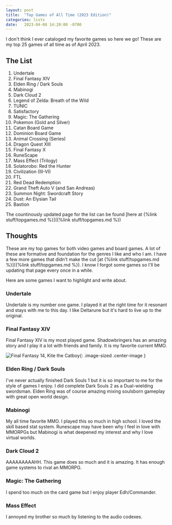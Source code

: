 ```yaml
---
layout: post
title:  "Top Games of All Time (2023 Edition)"
categories: lists
date:   2023-04-08 14:20:00 -0700
---
```


I don't think I ever cataloged my favorite games so here we go!
These are my top 25 games of all time as of April 2023.

<!--more-->

## The List


1. Undertale
1. Final Fantasy XIV
1. Elden Ring / Dark Souls
1. Mabinogi
1. Dark Cloud 2
1. Legend of Zelda: Breath of the Wild
1. TUNIC
1. Satisfactory
1. Magic: The Gathering
1. Pokemon (Gold and Silver)
1. Catan Board Game
1. Dominion Board Game
1. Animal Crossing (Series)
1. Dragon Quest XIII
1. Final Fantasy X
1. RuneScape
1. Mass Effect (Trilogy)
1. Solatorobo: Red the Hunter
1. Civilization (III-VI)
1. FTL
1. Red Dead Redemption
1. Grand Theft Auto V (and San Andreas)
1. Summon Night: Swordcraft Story
1. Dust: An Elysian Tail
1. Bastion

The countinously updated page for the list can be found [here at {%link stuff/topgames.md %}]({%link stuff/topgames.md %})

## Thoughts

These are my top games for both video games and board games. A lot of these are formative and foundation for the genres I like and who I am. 
I have a few more games that didn't make the cut [at {%link stuff/topgames.md %}]({%link stuff/topgames.md %}).
I know I forgot some games so I'll be updating that page every once in a while.

Here are some games I want to highlight and write about.

### Undertale 
Undertale is my number one game. I played it at the right time for it resonant and stays with me to this day. I like Deltarune but it's hard to live up to the original.

### Final Fantasy XIV
Final Fantasy XIV is my most played game. Shadowbringers has an amazing story and I play it a lot with friends and family. It is my favorite current MMO.

![Final Fantasy 14, Kite the Catboy](/assets/img/posts/top2020/ff14catboy.png){: .image-sized .center-image } 

### Elden Ring / Dark Souls

I've never actually finished Dark Souls 1 but it is so important to me for the style of games I enjoy. I did complete Dark Souls 2 as a Dual-wielding swordsman. Elden Ring was of course amazing mixing soulsborn gameplay with great open world design.

### Mabinogi

My all time favorite MMO. I played this so much in high school. I loved the skill based stat system. Runescape may have been why I feel in love with MMORPGs but Mabinogi is what deepened my interest and why I love virtual worlds.

### Dark Cloud 2

AAAAAAAAAHH. This game does so much and it is amazing. It has enough game systems to rival an MMORPG.

### Magic: The Gathering

I spend too much on the card game but I enjoy player Edh/Commander.

### Mass Effect

I annoyed my brother so much by listening to the audio codexes.


